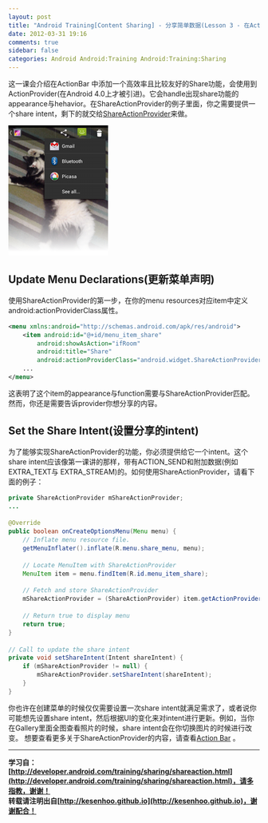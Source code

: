 ```yaml
---
layout: post
title: "Android Training[Content Sharing] - 分享简单数据(Lesson 3 - 在Actionbar上添加分享功能)"
date: 2012-03-31 19:16
comments: true
sidebar: false
categories: Android Android:Training Android:Training:Sharing
---
```


这一课会介绍在ActionBar 中添加一个高效率且比较友好的Share功能，会使用到ActionProvider(在Android 4.0上才被引进)。它会handle出现share功能的appearance与hehavior。在ShareActionProvider的例子里面，你之需要提供一个share intent，剩下的就交给[ShareActionProvider](https://developer.android.com/reference/android/widget/ShareActionProvider.html)来做。

![actionbar-shareaction.png](/images/articles/actionbar-shareaction.png "Figure 1. The ShareActionProvider in the Gallery app.")

<!-- more -->

## Update Menu Declarations(更新菜单声明)
使用ShareActionProvider的第一步，在你的menu resources对应item中定义android:actionProviderClass属性。
```xml
<menu xmlns:android="http://schemas.android.com/apk/res/android">
    <item android:id="@+id/menu_item_share"
        android:showAsAction="ifRoom"  
        android:title="Share"  
        android:actionProviderClass="android.widget.ShareActionProvider" />  
    ...
</menu>
```
这表明了这个item的appearance与function需要与ShareActionProvider匹配。然而，你还是需要告诉provider你想分享的内容。

## Set the Share Intent(设置分享的intent)
为了能够实现ShareActionProvider的功能，你必须提供给它一个intent。这个share intent应该像第一课讲的那样，带有ACTION_SEND和附加数据(例如EXTRA_TEXT与 EXTRA_STREAM)的。如何使用ShareActionProvider，请看下面的例子：
```java
private ShareActionProvider mShareActionProvider;  
...  
  
@Override  
public boolean onCreateOptionsMenu(Menu menu) {  
    // Inflate menu resource file.  
    getMenuInflater().inflate(R.menu.share_menu, menu);  
  
    // Locate MenuItem with ShareActionProvider  
    MenuItem item = menu.findItem(R.id.menu_item_share);  
  
    // Fetch and store ShareActionProvider  
    mShareActionProvider = (ShareActionProvider) item.getActionProvider();  
  
    // Return true to display menu  
    return true;  
}  
  
// Call to update the share intent  
private void setShareIntent(Intent shareIntent) {  
    if (mShareActionProvider != null) {  
        mShareActionProvider.setShareIntent(shareIntent);  
    }  
}  
```
你也许在创建菜单的时候仅仅需要设置一次share intent就满足需求了，或者说你可能想先设置share intent，然后根据UI的变化来对intent进行更新。例如，当你在Gallery里面全图查看照片的时候，share intent会在你切换图片的时候进行改变。
想要查看更多关于ShareActionProvider的内容，请查看[Action Bar](https://developer.android.com/guide/topics/ui/actionbar.html#ActionProvider) 。

*********************************
**学习自：[http://developer.android.com/training/sharing/shareaction.html](http://developer.android.com/training/sharing/shareaction.html)，请多指教，谢谢！**  
**转载请注明出自[http://kesenhoo.github.io](http://kesenhoo.github.io)，谢谢配合！**






